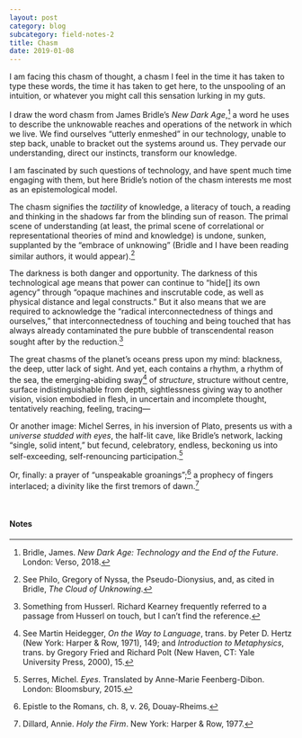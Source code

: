 ```yaml
---
layout: post
category: blog
subcategory: field-notes-2
title: Chasm
date: 2019-01-08
---
```


I am facing this chasm of thought, a chasm I feel in the time it has taken to type these words, the time it has taken to get here, to the unspooling of an intuition, or whatever you might call this sensation lurking in my guts.

I draw the word chasm from James Bridle’s *New Dark Age*,[^1] a word he uses to describe the unknowable reaches and operations of the network in which we live. We find ourselves “utterly enmeshed” in our technology, unable to step back, unable to bracket out the systems around us. They pervade our understanding, direct our instincts, transform our knowledge.

I am fascinated by such questions of technology, and have spent much time engaging with them, but here Bridle’s notion of the chasm interests me most as an epistemological model.

The chasm signifies the *tactility* of knowledge, a literacy of touch, a reading and thinking in the shadows far from the blinding sun of reason. The primal scene of understanding (at least, the primal scene of correlational or representational theories of mind and knowledge) is undone, sunken, supplanted by the “embrace of unknowing” (Bridle and I have been reading similar authors, it would appear).[^2]

The darkness is both danger and opportunity. The darkness of this technological age means that power can continue to “hide[] its own agency” through “opaque machines and inscrutable code, as well as physical distance and legal constructs.” But it also means that we are required to acknowledge the “radical interconnectedness of things and ourselves,” that interconnectedness of touching and being touched that has always already contaminated the pure bubble of transcendental reason sought after by the reduction.[^3]

The great chasms of the planet’s oceans press upon my mind: blackness, the deep, utter lack of sight. And yet, each contains a rhythm, a rhythm of the sea, the emerging-abiding sway[^4] of *structure*, structure without centre, surface indistinguishable from depth, sightlessness giving way to another vision, vision embodied in flesh, in uncertain and incomplete thought, tentatively reaching, feeling, tracing—

Or another image: Michel Serres, in his inversion of Plato, presents us with a *universe studded with eyes*, the half-lit cave, like Bridle’s network, lacking “single, solid intent,” but fecund, celebratory, endless, beckoning us into self-exceeding, self-renouncing participation.[^5]

Or, finally: a prayer of “unspeakable groanings”;[^6] a prophecy of fingers interlaced; a divinity like the first tremors of dawn.[^7]

<br>

#### Notes

[^1]: Bridle, James. *New Dark Age: Technology and the End of the Future*. London: Verso, 2018.

[^2]: See Philo, Gregory of Nyssa, the Pseudo-Dionysius, and, as cited in Bridle, *The Cloud of Unknowing*.

[^3]: Something from Husserl. Richard Kearney frequently referred to a passage from Husserl on touch, but I can’t find the reference.

[^4]: See Martin Heidegger, *On the Way to Language*, trans. by Peter D. Hertz (New York: Harper & Row, 1971), 149; and *Introduction to Metaphysics*, trans. by Gregory Fried and Richard Polt (New Haven, CT: Yale University Press, 2000), 15.

[^5]: Serres, Michel. *Eyes*. Translated by Anne-Marie Feenberg-Dibon. London: Bloomsbury, 2015.

[^6]: Epistle to the Romans, ch. 8, v. 26, Douay-Rheims.

[^7]: Dillard, Annie. *Holy the Firm*. New York: Harper & Row, 1977.
